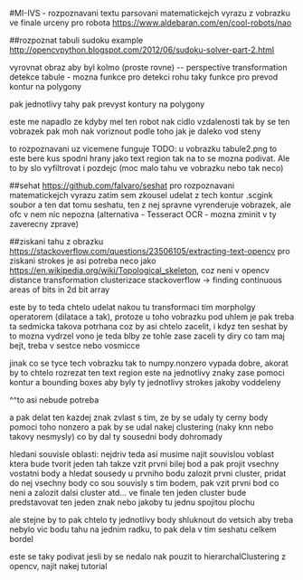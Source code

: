 #MI-IVS - rozpoznavani textu
parsovani matematickejch vyrazu z vobrazku
ve finale urceny pro robota https://www.aldebaran.com/en/cool-robots/nao

##rozpoznat tabuli
sudoku example http://opencvpython.blogspot.com/2012/06/sudoku-solver-part-2.html

vyrovnat obraz aby byl kolmo (proste rovne) -- perspective transformation
detekce tabule - mozna funkce pro detekci rohu
taky funkce pro prevod kontur na polygony

pak jednotlivy tahy pak prevyst kontury na polygony

este me napadlo ze kdyby mel ten robot nak cidlo vzdalenosti
tak by se ten vobrazek pak moh nak voriznout podle toho jak je daleko vod steny

to rozpoznavani uz vicemene funguje
TODO: u vobrazku tabule2.png to este bere kus spodni hrany jako text region tak
na to se mozna podivat. Ale to by slo vyfiltrovat i pozdejc (moc malo tahu ve vobrazku
nebo tak neco)

##sehat
https://github.com/falvaro/seshat pro rozpoznavani matematickejch vyrazu
zatim sem zkousel udelat z tech kontur .scgink soubor a ten dat tomu
seshatu, ten z nej spravne vyrenderuje vobrazek, ale ofc v nem nic nepozna
(alternativa - Tesseract OCR - mozna zminit v ty zaverecny zprave)

##ziskani tahu z obrazku
https://stackoverflow.com/questions/23506105/extracting-text-opencv
pro ziskani strokes je asi potreba neco jako
https://en.wikipedia.org/wiki/Topological_skeleton, coz neni v opencv
distance transformation
clusterizace
stackoverflow -> finding continuous areas of bits in 2d bit array

este by to teda chtelo udelat nakou tu transformaci tim morpholgy operatorem
(dilatace a tak), protoze u toho vobrazku pod uhlem je pak treba ta sedmicka 
takova potrhana coz by asi chtelo zacelit, i kdyz ten seshat by to mozna vydrzel
vono je teda blby ze tohle zase zaceli ty diry co tam maj bejt, treba v sestce
nebo vosmicce

jinak co se tyce tech vobrazku tak to numpy.nonzero vypada dobre, akorat by to chtelo
rozrezat ten text region este na jednotlivy znaky zase pomoci kontur a bounding boxes
aby byly ty jednotlivy strokes jakoby voddeleny 

^^to asi nebude potreba

a pak delat ten kazdej znak zvlast s tim, ze by se udaly ty cerny body pomoci
toho nonzero a pak by se udal nakej clustering (naky knn nebo takovy nesmysly)
co by dal ty sousedni body dohromady

hledani souvisle oblasti:
nejdriv teda asi musime najit souvislou voblast ktera bude tvorit jeden tah
takze vzit prvni bilej bod a pak projit vsechny vostatni body a hledat sousedy
u prvniho bodu zalozit prvni cluster, pridat do nej vsechny body co sou souvisly
s tim bodem, pak vzit prvni bod co neni a zalozit dalsi cluster atd...
ve finale ten jeden cluster bude predstavovat ten jeden znak nebo jakoby tu jednu spojitou
plochu

ale stejne by to pak chtelo ty jednotlivy body shluknout do vetsich aby treba nebylo vic bodu tahu
na jednim radku, to pak dela v tim seshatu celkem bordel

este se taky podivat jesli by se nedalo nak pouzit to hierarchalClustering z opencv,
najit nakej tutorial


